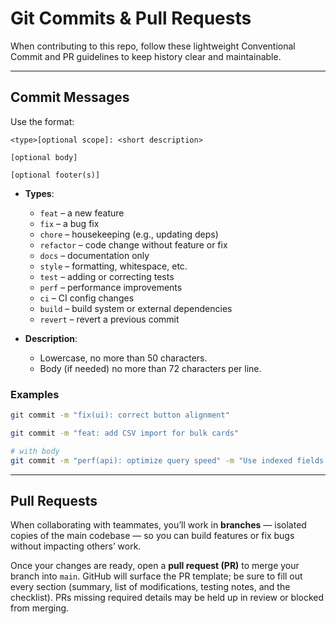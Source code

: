 # Git Commits & Pull Requests

When contributing to this repo, follow these lightweight Conventional Commit and PR guidelines to keep history clear and maintainable.

---

## Commit Messages

Use the format:

```
<type>[optional scope]: <short description>

[optional body]

[optional footer(s)]
```

- **Types**:

  - `feat` – a new feature
  - `fix` – a bug fix
  - `chore` – housekeeping (e.g., updating deps)
  - `refactor` – code change without feature or fix
  - `docs` – documentation only
  - `style` – formatting, whitespace, etc.
  - `test` – adding or correcting tests
  - `perf` – performance improvements
  - `ci` – CI config changes
  - `build` – build system or external dependencies
  - `revert` – revert a previous commit

- **Description**:
  - Lowercase, no more than 50 characters.
  - Body (if needed) no more than 72 characters per line.

### Examples

```bash
git commit -m "fix(ui): correct button alignment"

git commit -m "feat: add CSV import for bulk cards"

# with body
git commit -m "perf(api): optimize query speed" -m "Use indexed fields for faster lookups"
```

---

## Pull Requests

When collaborating with teammates, you’ll work in **branches** — isolated copies of the main codebase — so you can build features or fix bugs without impacting others’ work.

Once your changes are ready, open a **pull request (PR)** to merge your branch into `main`. GitHub will surface the PR template; be sure to fill out every section (summary, list of modifications, testing notes, and the checklist). PRs missing required details may be held up in review or blocked from merging.
